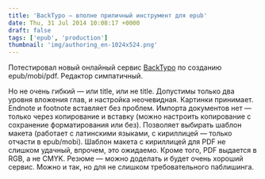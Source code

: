 ```yaml
---
title: 'BackTypo — вполне приличный инструмент для epub'
date: Thu, 31 Jul 2014 10:08:17 +0000
draft: false
tags: ['epub', 'production']
thumbnail: 'img/authoring_en-1024x524.png'
---
```


Потестировал новый онлайный сервис [BackTypo](http://www.backtypo.com/splashpage/splash_en.html) по созданию epub/mobi/pdf. Редактор симпатичный. 

Но не очень гибкий — или title, или не title. Допустимы только два уровня вложения глав, и настройка неочевидная. Картинки принимает. Endnote и footnote вставляет без проблем. Импорта документов нет — только через копирование и вставку (можно настроить копирование с сохранение форматирования или без). Позволяет выбирать шаблон макета (работает с латинскими языками, с кириллицей — только отчасти в epub/mobi). Шаблон макета с кириллицей для PDF не слишком удачный, впрочем, это ожидаемо. Кроме того, PDF выдается в RGB, а не CMYK. Резюме — можно доделать и будет очень хороший сервис. Можно и так, но для не слишком требовательного паблишинга.